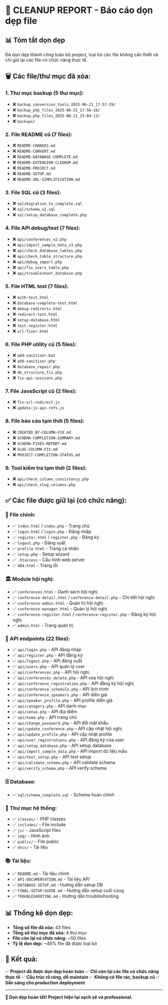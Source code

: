 # 🧹 CLEANUP REPORT - Báo cáo dọn dẹp file

## 📊 Tóm tắt dọn dẹp

Đã dọn dẹp thành công toàn bộ project, loại bỏ các file không cần thiết và chỉ giữ lại các file có chức năng thực tế.

## 🗑️ Các file/thư mục đã xóa:

### 1. Thư mục backup (5 thư mục):
- ❌ `backup_conversion_tools_2025-06-21_17-57-29/`
- ❌ `backup_php_files_2025-06-21_17-56-16/`  
- ❌ `backup_php_files_2025-06-21_23-04-13/`
- ❌ `backups/`

### 2. File README cũ (7 files):
- ❌ `README-CHANGES.md`
- ❌ `README-CONVERT.md`
- ❌ `README-DATABASE-COMPLETE.md`
- ❌ `README-EXTENSION-CLEANUP.md`
- ❌ `README-PROJECT.md`
- ❌ `README-SETUP.md`
- ❌ `README-URL-SIMPLIFICATION.md`

### 3. File SQL cũ (3 files):
- ❌ `sql/migration_to_complete.sql`
- ❌ `sql/schema_v2.sql`
- ❌ `sql/setup_database_complete.php`

### 4. File API debug/test (7 files):
- ❌ `api/conferences_v2.php`
- ❌ `api/import_sample_data_v3.php`
- ❌ `api/check_database_tables.php`
- ❌ `api/check_table_structure.php`
- ❌ `api/debug_import.php`
- ❌ `api/fix_users_table.php`
- ❌ `api/troubleshoot_database.php`

### 5. File HTML test (7 files):
- ❌ `auth-test.html`
- ❌ `database-complete-test.html`
- ❌ `debug-redirects.html`
- ❌ `redirect-test.html`
- ❌ `setup-database.html`
- ❌ `test-register.html`
- ❌ `url-fixer.html`

### 6. File PHP utility cũ (5 files):
- ❌ `add-sanitizer.bat`
- ❌ `add-sanitizer.php`
- ❌ `database_repair.php`
- ❌ `db_structure_fix.php`
- ❌ `fix-api-sessions.php`

### 7. File JavaScript cũ (2 files):
- ❌ `fix-url-redirect.js`
- ❌ `update-js-api-refs.js`

### 8. File báo cáo tạm thời (5 files):
- ❌ `CREATED_BY-COLUMN-FIX.md`
- ❌ `SCHEMA-COMPLETION-SUMMARY.md`
- ❌ `SCHEMA-FIXES-REPORT.md`
- ❌ `SLUG-COLUMN-FIX.md`
- ❌ `PROJECT-COMPLETION-STATUS.md`

### 9. Tool kiểm tra tạm thời (2 files):
- ❌ `api/check_column_consistency.php`
- ❌ `api/check_slug_columns.php`

## ✅ Các file được giữ lại (có chức năng):

### 📄 File chính:
- ✅ `index.html` / `index.php` - Trang chủ
- ✅ `login.html` / `login.php` - Đăng nhập
- ✅ `register.html` / `register.php` - Đăng ký
- ✅ `logout.php` - Đăng xuất
- ✅ `profile.html` - Trang cá nhân
- ✅ `setup.php` - Setup wizard
- ✅ `.htaccess` - Cấu hình web server
- ✅ `404.html` - Trang lỗi

### 🏛️ Module hội nghị:
- ✅ `conferences.html` - Danh sách hội nghị
- ✅ `conference-detail.html` / `conference-detail.php` - Chi tiết hội nghị
- ✅ `conference-admin.html` - Quản trị hội nghị
- ✅ `conference-manager.html` - Quản lý hội nghị
- ✅ `conference-register.html` / `conference-register.php` - Đăng ký hội nghị
- ✅ `admin.html` - Trang quản trị

### 🔧 API endpoints (22 files):
- ✅ `api/login.php` - API đăng nhập
- ✅ `api/register.php` - API đăng ký
- ✅ `api/logout.php` - API đăng xuất
- ✅ `api/users.php` - API quản lý user
- ✅ `api/conferences.php` - API hội nghị
- ✅ `api/conferences_delete.php` - API xóa hội nghị
- ✅ `api/conference_registration.php` - API đăng ký hội nghị
- ✅ `api/conference_schedule.php` - API lịch trình
- ✅ `api/conference_speakers.php` - API diễn giả
- ✅ `api/speaker_profile.php` - API profile diễn giả
- ✅ `api/category.php` - API danh mục
- ✅ `api/venue.php` - API địa điểm
- ✅ `api/home.php` - API trang chủ
- ✅ `api/change_password.php` - API đổi mật khẩu
- ✅ `api/update_conference.php` - API cập nhật hội nghị
- ✅ `api/update_profile.php` - API cập nhật profile
- ✅ `api/user_registrations.php` - API đăng ký của user
- ✅ `api/setup_database.php` - API setup database
- ✅ `api/import_sample_data.php` - API import dữ liệu mẫu
- ✅ `api/test_setup.php` - API test setup
- ✅ `api/validate_schema.php` - API validate schema
- ✅ `api/verify_schema.php` - API verify schema

### 🗄️ Database:
- ✅ `sql/schema_complete.sql` - Schema hoàn chỉnh

### 📁 Thư mục hệ thống:
- ✅ `classes/` - PHP classes
- ✅ `includes/` - File include
- ✅ `js/` - JavaScript files
- ✅ `img/` - Hình ảnh
- ✅ `public/` - File public
- ✅ `docs/` - Tài liệu

### 📚 Tài liệu:
- ✅ `README.md` - Tài liệu chính
- ✅ `API-DOCUMENTATION.md` - Tài liệu API
- ✅ `DATABASE-SETUP.md` - Hướng dẫn setup DB
- ✅ `FINAL-SETUP-GUIDE.md` - Hướng dẫn setup cuối cùng
- ✅ `TROUBLESHOOTING.md` - Hướng dẫn troubleshooting

## 📊 Thống kê dọn dẹp:

- **Tổng số file đã xóa:** 43 files
- **Tổng số thư mục đã xóa:** 4 thư mục
- **File còn lại có chức năng:** ~50 files
- **Tỷ lệ dọn dẹp:** ~46% file đã được loại bỏ

## 🎯 Kết quả:

✅ **Project đã được dọn dẹp hoàn toàn**
✅ **Chỉ còn lại các file có chức năng thực tế**
✅ **Cấu trúc rõ ràng, dễ maintain**
✅ **Không có file rác, backup cũ**
✅ **Sẵn sàng cho production deployment**

---

**🎉 Dọn dẹp hoàn tất! Project hiện tại sạch sẽ và professional.**
